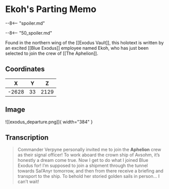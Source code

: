 # Ekoh's Parting Memo

--8<-- "spoiler.md"

--8<-- "50_spoiler.md"

Found in the northern wing of the [[Exodus Vault]], this holotext is written by an excited [[Blue Exodus]] employee named Ekoh, who has just been selected to join the crew of [[The Aphelion]].

## Coordinates
| **X** | **Y** | **Z** |
| :---: | :---: | :---: |
| -2628 |  33   | 2129  |

## Image

![[exodus_departure.png]]{ width="384" }

## Transcription
> Commander Verpyne personally invited me to join the **Aphelion** crew as their signal officer! To work aboard the crown ship of Avsohm, it’s honestly a dream come true. Now I get to do what I joined Blue Exodus for! I’m supposed to join a shipment through the tunnel towards Sal’Anyr tomorrow, and then from there receive a briefing and transport to the ship. To behold her storied golden sails in person… I can’t wait!
